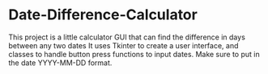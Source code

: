 # Date-Difference-Calculator
This project is a little calculator GUI that can find the difference in days between any two dates
It uses Tkinter to create a user interface, and classes to handle button press functions to input dates.
Make sure to put in the date YYYY-MM-DD format.
